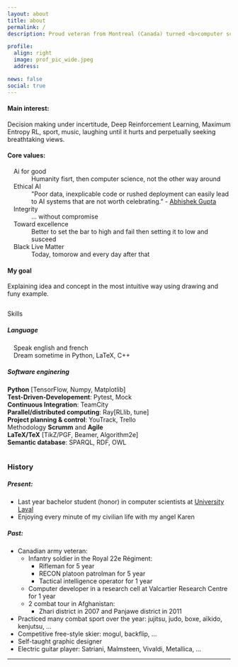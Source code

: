 ```yaml
---
layout: about
title: about
permalink: /
description: Proud veteran from Montreal (Canada) turned <b>computer scientist</b> passionate about <b>AI</b>

profile:
  align: right
  image: prof_pic_wide.jpeg
  address:

news: false
social: true
---
```


#### Main interest:
Decision making under incertitude, Deep Reinforcement Learning, Maximum Entropy RL, sport, music, laughing until it hurts and perpetually seeking breathtaking views. 

#### Core values:

<dl style="padding-left: 1em; padding-right: 0em;" class="row">
  <dt class="col-md-3">Ai for good</dt> <dd class="col-xl-9">
     Humanity fisrt, then computer science, not the other way around <!-- then profit or building cool stuff -->
  </dd>
  <dt class="col-md-3">Ethical AI</dt> <dd class="col-xl-9">
    "Poor data, inexplicable code or rushed deployment can easily lead to AI systems that are not worth celebrating.”
    <span>- <a href="https://atg-abhishek.github.io" target="_blank">Abhishek Gupta</a> <!-- at the <a href="https://www.weforum.org" target="_blank">World Economic Forum</a> --></span> 
  </dd>
  <dt class="col-md-3 border-md-bottom">Integrity</dt> <dd class="col-xl-9">
        ... without compromise
  </dd>
  <dt class="col-md-3">Toward excellence</dt> <dd class="col-xl-9">
        Better to set the bar to high and fail then setting it to low and susceed
  </dd>
  <dt class="col-md-3">Black Live Matter</dt> <dd class="col-xl-9">
        Today, tomorow and every day after that
  </dd>
</dl>

<!-- 
<p style="text-align: center" class="font-weight-bold">
Ethical AI<br>
Ai for good: Humanity fisrt, then computer science then profit or building cool stuff<br> 
Integrity & acountability<br>
Toward excellence: it's better to set the bar to high and fail then setting it to low and susceed<br>
Black Live Matter: today, tomorow and every day after that<br>
</p>
<blockquote class="text-center">
<p class="d-md-inline">"Poor data, inexplicable code or rushed deployment can easily lead to AI systems <br> that are not worth celebrating.”</p> 
<footer class="blockquote-footer"><cite title="Source Title"><a href="https://atg-abhishek.github.io" target="_blank">Abhishek Gupta</a></cite> at the <a href="https://www.weforum.org" target="_blank">World Economic Forum</a></footer>
</blockquote>
---
 -->


#### My goal 
Explaining idea and concept in the most intuitive way using drawing and funy example. 

<div style="padding-top: 1em; padding-bottom: 1em">
<div class="card border-dark mb-3">
  <div class="card-header">Skills</div>
  <div class="card-body text-dark">
    <h5 class="card-title">Language</h5>
    <p style="margin-left: 1em" class="card-text">Speak english and french <br> Dream sometime in Python, LaTeX, C++</p>
    <h5 class="card-title">Software enginering</h5>
    <div class="container card-text">
    <div class="row justify-content-center">
        <div class="col">
            <b>Python</b> [TensorFlow, Numpy, Matplotlib] <br>
            <b>Test-Driven-Developement</b>: Pytest, Mock <br>
            <b>Continuous Integration</b>: TeamCity <br>
            <b>Parallel/distributed computing</b>: Ray[RLlib, tune]<br>
        </div>
        <div class="col">
            <b>Project planning & control</b>: YouTrack, Trello <br>
            Methodology <b>Scrumm</b> and <b>Agile</b> <br>
            <b>LaTeX/TeX</b> [TikZ/PGF, Beamer, Algorithm2e] <br>
            <b>Semantic database</b>: SPARQL, RDF, OWL <br>
        </div>
    </div>
    </div>
  </div>
</div>
</div>

### History 
##### Present:
 * Last year bachelor student (honor) in computer scientists at <a href="https://www.ulaval.ca" target="_blank">University Laval</a> 
 * Enjoying every minute of my civilian life with my angel Karen 

##### Past:
 * Canadian army veteran:
     * Infantry soldier in the Royal 22e Régiment:
        * Rifleman for 5 year
        * RECON platoon patrolman for 5 year
        * Tactical intelligence operator for 1 year
     * Computer developer in a research cell at Valcartier Research Centre for 1 year
     * 2 combat tour in Afghanistan:
         * Zhari district in 2007 and Panjawe district in 2011 
 * Practiced many combat sport over the year: jujitsu, judo, boxe, aïkido, kenjutsu, ...
 * Competitive free-style skier: mogul, backflip, ...
 * Self-taught graphic designer
 * Electric guitar player: Satriani, Malmsteen, Vivaldi, Metallica, ...
 
 ---



